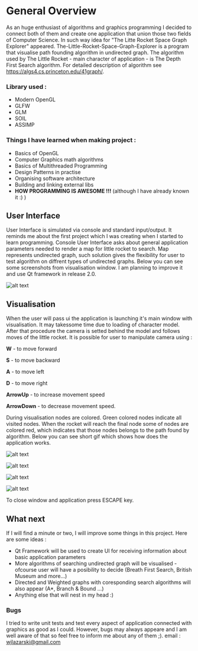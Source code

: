 # General Overview
As an huge enthusiast of algorithms and graphics programming I decided to connect both of them and create one application that union those two fields of Computer Science. In such way idea for "The Litte Rocket Space Graph Explorer" appeared.
The-Little-Rocket-Space-Graph-Explorer is a program that visualise path founding algorithm in undirected graph. The algorithm used by The Little Rocket - main character of application - is The Depth First Search algorithm. For detailed description of algorithm see https://algs4.cs.princeton.edu/41graph/.

### Library used :
- Modern OpenGL
- GLFW
- GLM
- SOIL
- ASSIMP

### Things I have learned when making project :
- Basics of OpenGL
- Computer Graphics math algorithms
- Basics of Multithreaded Programming
- Design Patterns in practise
- Organising software architecture 
- Building and linking external libs
- **HOW PROGRAMMING IS AWESOME !!!** (although I have already known it :) )

## User Interface
User Interface is simulated via console and standard input/output. It reminds me about the first project which I was creating when I started to learn programming. Console User Interface asks about general application parameters needed to render a map for little rocket to search. Map represents undirected graph, such solution gives the flexibility for user to test algorithm on diffrent types of undirected graphs. Below you can see some screenshots from visualisation window. I am planning to improve it and use Qt framework in release 2.0.

![alt text](https://db3pap002files.storage.live.com/y4mDd8sPDQiH8DUNodxNTnTBTHbQrfm4ehhyz13KegRulZU99hb6P7K6voHaCnqK9jeUjItIDCLGtBzg93hyCi_MXWmM8f51iLSe6xpy8vLQmDzVtQrHAJtik8qJk_bWXgwjebjKjW4UDN1utCJNJDBcyaxJl_7zz_PRqUS6mglCGduNoyb_OHnvRR2KftPYZe0FtMx2GhUkxR8T2BT7dtIpQ/con_ui.jpg?psid=1&width=765&height=200)

## Visualisation
When the user will pass ui the application is launching it's main window with visualisation. It may takessome time due to loading of character model. After that procedure the camera is setted behind the model and follows moves of the little rocket. It is possible for user to manipulate camera using :

**W** - to move forward

**S** - to move backward

**A** - to move left

**D** - to move right

**ArrowUp** - to increase movement speed

**ArrowDown** - to decrease movement speed.

During visualisation nodes are colored. Green colored nodes indicate all visited nodes. When the rocket will reach the final node some of nodes are colored red, which indicates that those nodes belongs to the path found by algorithm. Below you can see short gif which shows how does the application works.

![alt text](https://db3pap002files.storage.live.com/y4mVMvA3MaS0s8AWJgN2nFlNz1GL5VR9GCByFA7rGq-gguvMfIwW0mlFq8bIA3gXwDlRzeC00SSWSN9_fPoxpY-ymqQoSqJ4WNY20mIJ4pB8TUPwBkxlDhgE0js0kPGNypU5-QR-2LQANtm1nLY_Ck1VECEY0Vs4TNbM2VieG2V9XFzKnB1NmqOi5DnLUnLAk5Vj9-9PDA9oFnceojuuN1RAw/over1.jpg?psid=1&width=1202&height=832)

![alt text](https://db3pap002files.storage.live.com/y4mrA_TDyt3ZEU1hzaGixY3nXLo-2AZKty12kD1KkZW2qwuKCxx6kSmfFmOpI7QJf4qRtlxNpPvlLea6GTZgg9Rx1gp-teSHdOSv2xE6PMZ9zPaZ6NJdthjFLR956PtjOQGoxaLifDsPqswK1-6cXzdF1JwdkRs4FF5pEToqfSXvZiQUTX_YKGOIa9gWwfcd8z1tF3mgeyodx7QhQJg_2g6_g/over2.jpg?psid=1&width=1202&height=832)

![alt text](https://db3pap002files.storage.live.com/y4mR3YGpD5fh4cb71ekXalMtYHI9InEYEMVOBWLq4YI6wNnVDLkJD1V7IBDpENPYH5I74xZ7KcqLBJvPLJbhlr4UZ3vnySM7z4_OF7_A2GXvVW8p_aJlBgJa7srLCy2V7V0gCgT336qMPxPgsZ4xL_dY8hpDo_0SBFje15T-FXKjcXLNKUPQWYW8pXkzeS3DEXiD-ZS09jmpMjRTDHCqpMOTg/over3.jpg?psid=1&width=1202&height=832)

![alt text](https://db3pap002files.storage.live.com/y4mvKlQ1SysKxldRvMd6DrxgA4DITrSAc4oTEhKhwrHbd3qYGOHdLl0MgCxsSzcDdOkwXuG5jVSvxrLKbkw8nKaVbanPHks47R_BBsM6PWC2JBFSP5mG_7jKLf96wfYYFZZGi9LFLnrPRCevCZYxBKYhsxXbw8uQQ0eiwPfU_8OgapseUSc9njmTNBAaFu9599ffiScegILJMKT44ESbeK-4w/over4.jpg?psid=1&width=1202&height=832)

To close window and application press ESCAPE key.

## What next
If I will find a minute or two, I will improve some things in this project. Here are some ideas :
- Qt Framework will be used to create UI for receiving information about basic application parameters
- More algorithms of searching undirected graph will be visualised - ofcourse user will have a posibility to decide (Breath First Search, British Museum and more...)
- Directed and Weighted graphs with coresponding search algorithms will also appear (A*, Branch & Bound ...)
- Anything else that will nest in my head :)

### Bugs
I tried to write unit tests and test every aspect of application connected with graphics as good as I could. However, bugs may always appeare and I am well aware of that so feel free to inform me about any of them ;).
email : wjlazarski@gmail.com
